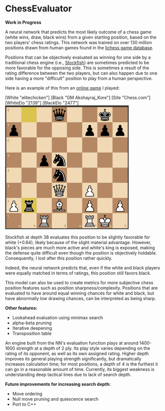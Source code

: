 # ChessEvaluator
**Work in Progress**

A neural network that predicts the most likely outcome of a chess game (white wins, draw, black wins) from a given starting position, based on the two players' chess ratings. This network was trained on over 130 million positions drawn from human games found in the [lichess game database](https://database.lichess.org/). 

Positions that can be objectively evaluated as winning for one side by a traditional chess engine (i.e., [Stockfish](https://en.wikipedia.org/wiki/Stockfish_(chess))) are sometimes predicted to be more favorable for the opposing side. This is sometimes a result of the rating difference between the two players, but can also happen due to one side having a more "difficult" position to play from a human perspective. 

Here is an example of this from an [online game](https://www.chess.com/live/game/5316572870) I played:

[White "elitechicken"]
[Black "GM Akshayraj_Kore"]
[Site "Chess.com"]
[WhiteElo "2139"]
[BlackElo "2477"]
<img src="https://github.com/wqian0/ChessEvaluator/blob/master/chesspos_1.png" width="400" height="400"/>

Stockfish at depth 38 evaluates this position to be slightly favorable for white (+0.64), likely because of the slight material advantage. However, black's pieces are much more active and white's king is exposed, making the defense quite difficult even though the position is objectively holdable. Consequently, I lost after this position rather quickly. 

Indeed, the neural network predicts that, even if the white and black players were equally matched in terms of ratings, this position still favors black. 

This model can also be used to create metrics for more subjective chess position features such as position sharpness/complexity. Positions that are evaluated to have around equal winning chances for white and black, but have abnormally low drawing chances, can be interpreted as being sharp. 

**Other features:**
* Lookahead evaluation using minimax search
* alpha-beta pruning
* Iterative deepening
* Transposition table

An engine built from the NN's evaluation function plays at around 1400-1600 strength at a depth of 2 ply. Its play style varies depending on the rating of its opponent, as well as its own assigned rating. Higher depth improves its general playing strength significantly, but dramatically increases calculation time; for most positions, a depth of 4 is the furthest it can go in a reasonable amount of time. Currently, its biggest weakness is understanding deep tactical lines due to lack of search depth. 

**Future improvements for increasing search depth:**
* Move ordering 
* Null move pruning and quiescence search
* Port to C++ 
